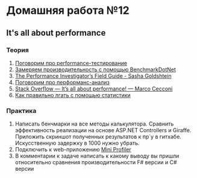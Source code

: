 # Домашняя работа №12

## It's all about performance

### Теория
1.  [Поговорим про performance-тестирование](https://www.youtube.com/watch?v=LEy3_2ZzWpk)
2.  [Замеряем производительность с помощью BenchmarkDotNet](https://habr.com/ru/post/277177/)
3.  [The Performance Investigator’s Field Guide - Sasha Goldshtein](https://www.youtube.com/watch?v=LgAtQF_XvTw)
4.  [Поговорим про перформанс-анализ](https://www.youtube.com/watch?v=gc3yVybPuaY)
5.  [Stack Overflow — It’s all about performance! — Marco Cecconi](https://www.youtube.com/watch?v=9_pluQPfbBk)
6.  [Как правильно лгать с помощью статистики](https://habr.com/ru/post/217545/)

### Практика
1.  Написать бенчмарки на все методы калькулятора. Сравнить эффективность реализации на основе ASP.NET Controllers и Giraffe. Приложить скриншот полученных результатов к пр`у в гитхабе. Искусственную задержку в 1000 нужно убрать.
3.  Подключить к web-приложению [Mini Profiler](https://miniprofiler.com)
4.  В комментарии к задаче написать к какому выводу вы пришли относительно сравнения производительности F# версии и C# версии
